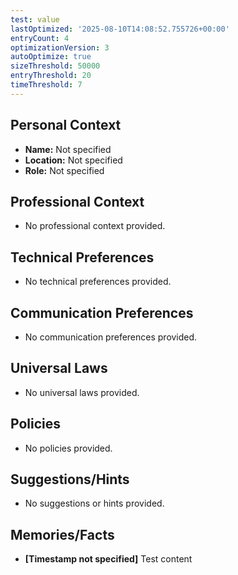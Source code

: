```yaml
---
test: value
lastOptimized: '2025-08-10T14:08:52.755726+00:00'
entryCount: 4
optimizationVersion: 3
autoOptimize: true
sizeThreshold: 50000
entryThreshold: 20
timeThreshold: 7
---
```


## Personal Context
- **Name:** Not specified  
- **Location:** Not specified  
- **Role:** Not specified  

## Professional Context
- No professional context provided.

## Technical Preferences
- No technical preferences provided.

## Communication Preferences
- No communication preferences provided.

## Universal Laws
- No universal laws provided.

## Policies
- No policies provided.

## Suggestions/Hints
- No suggestions or hints provided.

## Memories/Facts
- **[Timestamp not specified]** Test content